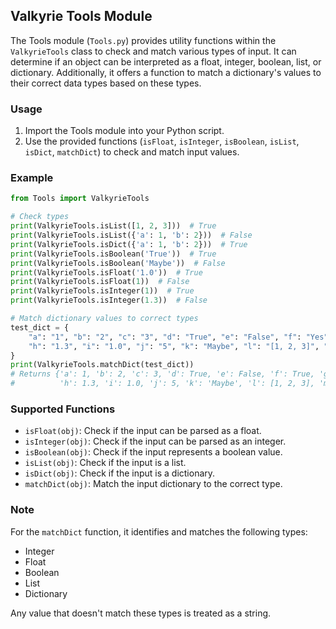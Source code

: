 ## Valkyrie Tools Module

The Tools module (`Tools.py`) provides utility functions within the `ValkyrieTools` class to check and match various types of input. It can determine if an object can be interpreted as a float, integer, boolean, list, or dictionary. Additionally, it offers a function to match a dictionary's values to their correct data types based on these types.

### Usage

1. Import the Tools module into your Python script.
2. Use the provided functions (`isFloat`, `isInteger`, `isBoolean`, `isList`, `isDict`, `matchDict`) to check and match input values.

### Example

```python
from Tools import ValkyrieTools

# Check types
print(ValkyrieTools.isList([1, 2, 3]))  # True
print(ValkyrieTools.isList({'a': 1, 'b': 2}))  # False
print(ValkyrieTools.isDict({'a': 1, 'b': 2}))  # True
print(ValkyrieTools.isBoolean('True'))  # True
print(ValkyrieTools.isBoolean('Maybe'))  # False
print(ValkyrieTools.isFloat('1.0'))  # True
print(ValkyrieTools.isFloat(1))  # False
print(ValkyrieTools.isInteger(1))  # True
print(ValkyrieTools.isInteger(1.3))  # False

# Match dictionary values to correct types
test_dict = {
    "a": "1", "b": "2", "c": "3", "d": "True", "e": "False", "f": "Yes", "g": "No",
    "h": "1.3", "i": "1.0", "j": "5", "k": "Maybe", "l": "[1, 2, 3]", "m": "{'a': 1, 'b': 2}"
}
print(ValkyrieTools.matchDict(test_dict))
# Returns {'a': 1, 'b': 2, 'c': 3, 'd': True, 'e': False, 'f': True, 'g': False,
#          'h': 1.3, 'i': 1.0, 'j': 5, 'k': 'Maybe', 'l': [1, 2, 3], 'm': {'a': 1, 'b': 2}}
```

### Supported Functions

- `isFloat(obj)`: Check if the input can be parsed as a float.
- `isInteger(obj)`: Check if the input can be parsed as an integer.
- `isBoolean(obj)`: Check if the input represents a boolean value.
- `isList(obj)`: Check if the input is a list.
- `isDict(obj)`: Check if the input is a dictionary.
- `matchDict(obj)`: Match the input dictionary to the correct type.

### Note

For the `matchDict` function, it identifies and matches the following types:
- Integer
- Float
- Boolean
- List
- Dictionary

Any value that doesn't match these types is treated as a string.
